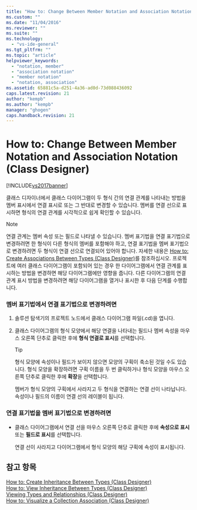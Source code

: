 ```yaml
---
title: "How to: Change Between Member Notation and Association Notation (Class Designer) | Microsoft Docs"
ms.custom: ""
ms.date: "11/04/2016"
ms.reviewer: ""
ms.suite: ""
ms.technology: 
  - "vs-ide-general"
ms.tgt_pltfrm: ""
ms.topic: "article"
helpviewer_keywords: 
  - "notation, member"
  - "association notation"
  - "member notation"
  - "notation, association"
ms.assetid: 65881c5a-d251-4a36-ad0d-73d088436092
caps.latest.revision: 21
author: "kempb"
ms.author: "kempb"
manager: "ghogen"
caps.handback.revision: 21
---
```

# How to: Change Between Member Notation and Association Notation (Class Designer)
[!INCLUDE[vs2017banner](../code-quality/includes/vs2017banner.md)]

클래스 디자이너에서 클래스 다이어그램이 두 형식 간의 연결 관계를 나타내는 방법을 멤버 표시에서 연결 표시로 또는 그 반대로 변경할 수 있습니다.  멤버를 연결 선으로 표시하면 형식의 연결 관계를 시각적으로 쉽게 확인할 수 있습니다.  
  
> [!NOTE]
>  연결 관계는 멤버 속성 또는 필드로 나타낼 수 있습니다.  멤버 표기법을 연결 표기법으로 변경하려면 한 형식이 다른 형식의 멤버를 포함해야 하고,  연결 표기법을 멤버 표기법으로 변경하려면 두 형식이 연결 선으로 연결되어 있어야 합니다.  자세한 내용은 [How to: Create Associations Between Types \(Class Designer\)](../ide/how-to-create-associations-between-types-class-designer.md)를 참조하십시오.  프로젝트에 여러 클래스 다이어그램이 포함되어 있는 경우 한 다이어그램에서 연결 관계를 표시하는 방법을 변경하면 해당 다이어그램에만 영향을 줍니다.  다른 다이어그램의 연결 관계 표시 방법을 변경하려면 해당 다이어그램을 열거나 표시한 후 다음 단계를 수행합니다.  
  
### 멤버 표기법에서 연결 표기법으로 변경하려면  
  
1.  솔루션 탐색기의 프로젝트 노드에서 클래스 다이어그램 파일\(.cd\)을 엽니다.  
  
2.  클래스 다이어그램의 형식 모양에서 해당 연결을 나타내는 필드나 멤버 속성을 마우스 오른쪽 단추로 클릭한 후에 **형식 연결로 표시**를 선택합니다.  
  
    > [!TIP]
    >  형식 모양에 속성이나 필드가 보이지 않으면 모양의 구획이 축소된 것일 수도 있습니다.  형식 모양을 확장하려면 구획 이름을 두 번 클릭하거나 형식 모양을 마우스 오른쪽 단추로 클릭한 후에 **확장**을 선택합니다.  
  
     멤버가 형식 모양의 구획에서 사라지고 두 형식을 연결하는 연결 선이 나타납니다.  속성이나 필드의 이름이 연결 선의 레이블이 됩니다.  
  
### 연결 표기법을 멤버 표기법으로 변경하려면  
  
-   클래스 다이어그램에서 연결 선을 마우스 오른쪽 단추로 클릭한 후에 **속성으로 표시** 또는 **필드로 표시**를 선택합니다.  
  
     연결 선이 사라지고 다이어그램에서 형식 모양의 해당 구획에 속성이 표시됩니다.  
  
## 참고 항목  
 [How to: Create Inheritance Between Types \(Class Designer\)](../ide/how-to-create-inheritance-between-types-class-designer.md)   
 [How to: View Inheritance Between Types \(Class Designer\)](../ide/how-to-view-inheritance-between-types-class-designer.md)   
 [Viewing Types and Relationships \(Class Designer\)](../ide/viewing-types-and-relationships-class-designer.md)   
 [How to: Visualize a Collection Association \(Class Designer\)](../ide/how-to-visualize-a-collection-association-class-designer.md)
